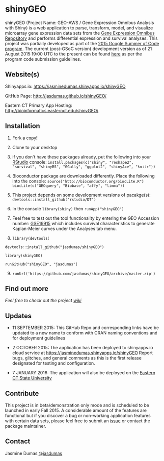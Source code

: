 # shinyGEO
shinyGEO (Project Name: GEO-AWS / Gene Expression Omnibus Analysis with Shiny) is a web application to parse, transform, model, and visualize microarray gene expression data sets from the [Gene Expression Omnibus Repository](http://www.ncbi.nlm.nih.gov/geo/browse/) and performs differential expression and survival analyses. This project was partially developed as part of the [2015 Google Summer of Code program](http://www.google-melange.com/gsoc/homepage/google/gsoc2015). The current (post-GSoC version) development version as of 21 August 2015 19:00 UTC to the present can be found [here](https://github.com/jasdumas/GEO-AWS) as per the program code submission guidelines.

## Website(s)
Shinyapps.io: https://jasminedumas.shinyapps.io/shinyGEO

GitHub Page: http://jasdumas.github.io/shinyGEO/

Eastern CT Primary App Hosting: http://bioinformatics.easternct.edu/shinyGEO/

## Installation
1. Fork a copy!

2. Clone to your desktop

3. if you don't have these packages already, put the following into your [RStudio](http://www.rstudio.com/) console: 
`install.packages(c("shiny", "reshape2", "survival", "shinyBS", "GGally", "ggplot2", "shinyAce", "knitr"))`

4.  Bioconductor package are downloaded differently. Place the following into the console:
  `source("http://bioconductor.org/biocLite.R")`                                                                       
    `biocLite(c("GEOquery", "Biobase", "affy", "limma"))`
  
5. This project depends on some development versions of pacakge(s): 
`devtools::install_github('rstudio/DT')`

6. In the console `library(shiny)` then `runApp("shinyGEO")`

7. Feel free to test out the tool functionality by entering the GEO Accession number: [GSE19915](http://www.ncbi.nlm.nih.gov/geo/query/acc.cgi?acc=GSE19915) which includes survival characteristics to generate Kaplan-Meier curves under the Analyses tab menu.

8. `library(devtools)`

  `devtools::install_github("jasdumas/shinyGEO")`

  `library(shinyGEO)`

  `runGitHub("shinyGEO", "jasdumas")`
  
9. `runUrl('https://github.com/jasdumas/shinyGEO/archive/master.zip')`

## Find out more
_Feel free to check out the project [wiki](https://github.com/jasdumas/GEO-AWS/wiki)_

## Updates
* 11 SEPTEMBER 2015: This GitHub Repo and corresponding links have be updated to a 
new name to conform with CRAN naming conventions and for deployment guidelines

* 2 OCTOBER 2015: The application has been deployed to shinyapps.io cloud service at https://jasminedumas.shinyapps.io/shinyGEO Report bugs, glitches, and general comments as this is the first release designated for testing and configuration. 

* 7 JANUARY 2016: The application will also be deployed on the [Eastern CT State University](http://bioinformatics.easternct.edu/shinyGEO/)

## Contribute
This project is in beta/demonstration only mode and is scheduled to be launched in early Fall 2015. A considerable amount of the features are functional but if you discover a bug or non-working application features with certain data sets, please feel free to submit an [issue](https://github.com/jasdumas/GEO-AWS/issues) or contact the package maintainer.

## Contact
Jasmine Dumas [@jasdumas](https://twitter.com/jasdumas)


